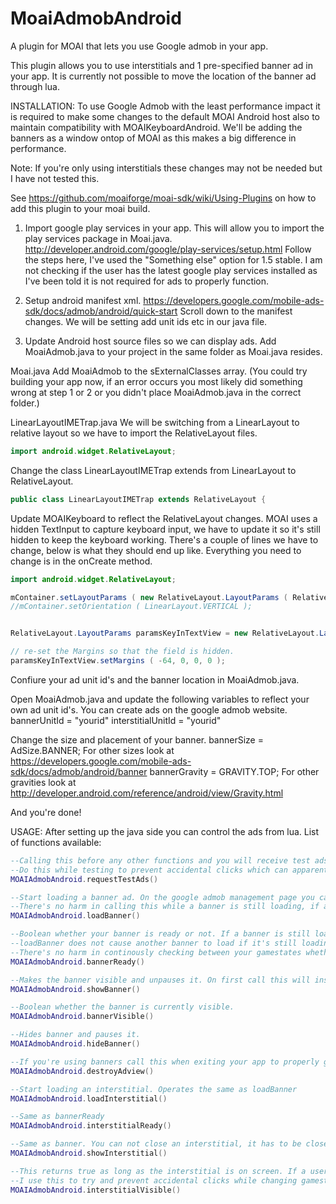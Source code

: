 # MoaiAdmobAndroid
A plugin for MOAI that lets you use Google admob in your app.

This plugin allows you to use interstitials and 1 pre-specified banner ad in your app. It is currently not possible to move the location of the banner ad through lua.

INSTALLATION:
To use Google Admob with the least performance impact it is required to make some changes to the default MOAI Android host also to maintain compatibility with MOAIKeyboardAndroid.
We'll be adding the banners as a window ontop of MOAI as this makes a big difference in performance. 

Note: If you're only using interstitials these changes may not be needed but I have not tested this.

See https://github.com/moaiforge/moai-sdk/wiki/Using-Plugins on how to add this plugin to your moai build.

1. Import google play services in your app. This will allow you to import the play services package in Moai.java.
http://developer.android.com/google/play-services/setup.html
Follow the steps here, I've used the "Something else" option for 1.5 stable. I am not checking if the user has the latest google play services installed as I've been told it is not required for ads to properly function.

2. Setup android manifest xml.
https://developers.google.com/mobile-ads-sdk/docs/admob/android/quick-start
Scroll down to the manifest changes. We will be setting add unit ids etc in our java file.


3. Update Android host source files so we can display ads.
Add MoaiAdmob.java to your project in the same folder as Moai.java resides.

Moai.java
Add MoaiAdmob to the sExternalClasses array.
(You could try building your app now, if an error occurs you most likely did something wrong at step 1 or 2 or you didn't place MoaiAdmob.java in the correct folder.)

LinearLayoutIMETrap.java
We will be switching from a LinearLayout to relative layout so we have to import the RelativeLayout files.
```java
import android.widget.RelativeLayout;
```

Change the class LinearLayoutIMETrap extends from LinearLayout to RelativeLayout.
```java
public class LinearLayoutIMETrap extends RelativeLayout {
```

Update MOAIKeyboard to reflect the RelativeLayout changes. MOAI uses a hidden TextInput to capture keyboard input, we have to update it so it's still hidden to keep the keyboard working.
There's a couple of lines we have to change, below is what they should end up like. Everything you need to change is in the onCreate method.
```java
import android.widget.RelativeLayout;

mContainer.setLayoutParams ( new RelativeLayout.LayoutParams ( RelativeLayout.LayoutParams.FILL_PARENT, RelativeLayout.LayoutParams.FILL_PARENT ));
//mContainer.setOrientation ( LinearLayout.VERTICAL );


RelativeLayout.LayoutParams paramsKeyInTextView = new RelativeLayout.LayoutParams ( 1,1 );

// re-set the Margins so that the field is hidden.
paramsKeyInTextView.setMargins ( -64, 0, 0, 0 );
```

Confiure your ad unit id's and the banner location in MoaiAdmob.java.

Open MoaiAdmob.java and update the following variables to reflect your own ad unit id's. You can create ads on the google admob website.
bannerUnitId = "yourid"
interstitialUnitId = "yourid"

Change the size and placement of your banner.
bannerSize = AdSize.BANNER; For other sizes look at https://developers.google.com/mobile-ads-sdk/docs/admob/android/banner
bannerGravity = GRAVITY.TOP; For other gravities look at http://developer.android.com/reference/android/view/Gravity.html

And you're done!

USAGE:
After setting up the java side you can control the ads from lua.
List of functions available:

```lua
--Calling this before any other functions and you will receive test ads. 
--Do this while testing to prevent accidental clicks which can apparently result in account suspension.
MOAIAdmobAndroid.requestTestAds()

--Start loading a banner ad. On the google admob management page you can specify whether banners should auto refresh or not.
--There's no harm in calling this while a banner is still loading, if a banner is still loading this will do nothing instead.
MOAIAdmobAndroid.loadBanner()

--Boolean whether your banner is ready or not. If a banner is still loading this will return false. 
--loadBanner does not cause another banner to load if it's still loading a previous banner.
--There's no harm in continously checking between your gamestates whether an ad is ready and if not loading one.
MOAIAdmobAndroid.bannerReady()

--Makes the banner visible and unpauses it. On first call this will insert the window.
MOAIAdmobAndroid.showBanner()

--Boolean whether the banner is currently visible.
MOAIAdmobAndroid.bannerVisible()

--Hides banner and pauses it.
MOAIAdmobAndroid.hideBanner()

--If you're using banners call this when exiting your app to properly get rid of the banner adview without a window leaking.
MOAIAdmobAndroid.destroyAdview()

--Start loading an interstitial. Operates the same as loadBanner
MOAIAdmobAndroid.loadInterstitial()

--Same as bannerReady
MOAIAdmobAndroid.interstitialReady()

--Same as banner. You can not close an interstitial, it has to be closed by the user.
MOAIAdmobAndroid.showInterstitial()

--This returns true as long as the interstitial is on screen. If a user presses back button or closes the interstitial this will return false. 
--I use this to try and prevent accidental clicks while changing gamestates.
MOAIAdmobAndroid.interstitialVisible()
```
